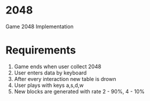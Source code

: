 # 2048
Game 2048 Implementation

# Requirements

1. Game ends when user collect 2048
2. User enters data by keyboard
3. After every interaction new table is drown
4. User plays with keys a,s,d,w
5. New blocks are generated with rate 2 - 90%, 4 - 10%
